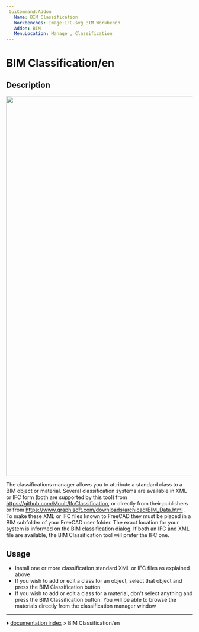 ```yaml
---
 GuiCommand:Addon
   Name: BIM Classification
   Workbenches: Image:IFC.svg BIM Workbench
   Addon: BIM
   MenuLocation: Manage , Classification
---
```


# BIM Classification/en

## Description

<img alt="" src=images/BIM_classification_screenshot.png  style="width:1024px;">

The classifications manager allows you to attribute a standard class to a BIM object or material. Several classification systems are available in XML or IFC form (both are supported by this tool) from <https://github.com/Moult/IfcClassification>, or directly from their publishers or from <https://www.graphisoft.com/downloads/archicad/BIM_Data.html> . To make these XML or IFC files known to FreeCAD they must be placed in a BIM subfolder of your FreeCAD user folder. The exact location for your system is informed on the BIM classification dialog. If both an IFC and XML file are available, the BIM Classification tool will prefer the IFC one.

## Usage

-   Install one or more classification standard XML or IFC files as explained above
-   If you wish to add or edit a class for an object, select that object and press the BIM Classification button
-   If you wish to add or edit a class for a material, don\'t select anything and press the BIM Classification button. You will be able to browse the materials directly from the classification manager window



---
⏵ [documentation index](../README.md) > BIM Classification/en
